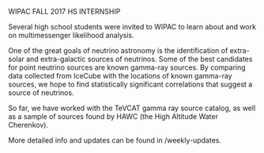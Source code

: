 WIPAC FALL 2017 HS INTERNSHIP

Several high school students were invited to WIPAC to learn about and work on multimessenger likelihood analysis.

One of the great goals of neutrino astronomy is the identification of extra-solar and extra-galactic sources of neutrinos. Some of the best candidates for point neutrino sources are known gamma-ray sources. By comparing data collected from IceCube with the locations of known gamma-ray sources, we hope to find statistically significant correlations that suggest a source of neutrinos.

So far, we have worked with the TeVCAT gamma ray source catalog, as well as a sample of sources found by HAWC (the High Altitude Water Cherenkov).

More detailed info and updates can be found in /weekly-updates.
